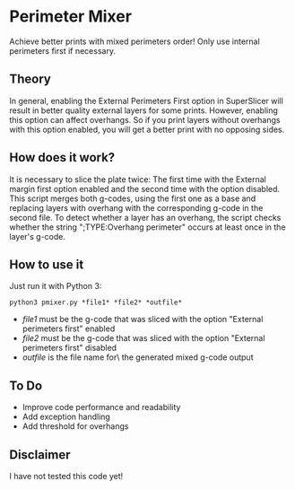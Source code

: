 # Perimeter Mixer
Achieve better prints with mixed perimeters order! Only use internal perimeters first if necessary.

## Theory
In general, enabling the External Perimeters First option in SuperSlicer will result in better quality external layers for some prints. However, enabling this option can affect overhangs. So if you print layers without overhangs with this option enabled, you will get a better print with no opposing sides.

## How does it work?
It is necessary to slice the plate twice: The first time with the External margin first option enabled and the second time with the option disabled. This script merges both g-codes, using the first one as a base and replacing layers with overhang with the corresponding g-code in the second file. To detect whether a layer has an overhang, the script checks whether the string ";TYPE:Overhang perimeter" occurs at least once in the layer's g-code.

## How to use it
Just run it with Python 3:

```python3 pmixer.py *file1* *file2* *outfile*```

- *file1* must be the g-code that was sliced with the option "External perimeters first" enabled
- *file2* must be the g-code that was sliced with the option "External perimeters first" disabled
- *outfile* is the file name for\ the generated mixed g-code output

## To Do
- Improve code performance and readability
- Add exception handling
- Add threshold for overhangs

## Disclaimer
I have not tested this code yet!
